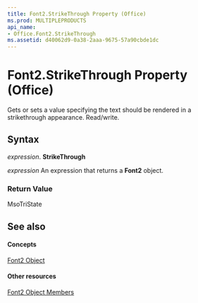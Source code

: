 ```yaml
---
title: Font2.StrikeThrough Property (Office)
ms.prod: MULTIPLEPRODUCTS
api_name:
- Office.Font2.StrikeThrough
ms.assetid: d40062d9-0a38-2aaa-9675-57a90cbde1dc
---
```



# Font2.StrikeThrough Property (Office)

Gets or sets a value specifying the text should be rendered in a strikethrough appearance. Read/write.


## Syntax

 _expression_. **StrikeThrough**

 _expression_ An expression that returns a **Font2** object.


### Return Value

MsoTriState


## See also


#### Concepts


[Font2 Object](font2-object-office.md)
#### Other resources


[Font2 Object Members](font2-members-office.md)

